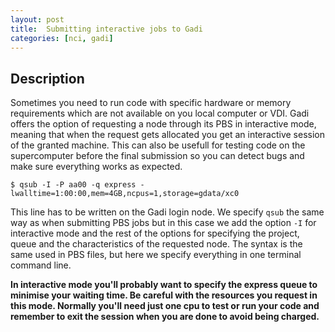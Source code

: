 ```yaml
---
layout: post
title:  Submitting interactive jobs to Gadi
categories: [nci, gadi]
---
```


## Description

Sometimes you need to run code with specific hardware or memory requirements which are not available on you local computer or VDI. Gadi offers the option of requesting a node through its PBS in interactive mode, meaning that when the request gets allocated you get an interactive session of the granted machine. This can also be usefull for testing code on the supercomputer before the final submission so you can detect bugs and make sure everything works as expected.

```
$ qsub -I -P aa00 -q express -lwalltime=1:00:00,mem=4GB,ncpus=1,storage=gdata/xc0
```

This line has to be written on the Gadi login node. We specify `qsub` the same way as when submitting PBS jobs but in this case we add the option `-I` for interactive mode and the rest of the options for specifying the project, queue and the characteristics of the requested node. The syntax is the same used in PBS files, but here we specify everything in one terminal command line.

**In interactive mode you'll probably want to specify the express queue to minimise your waiting time. Be careful with the resources you request in this mode. Normally you'll need just one cpu to test or run your code and remember to exit the session when you are done to avoid being charged.**
